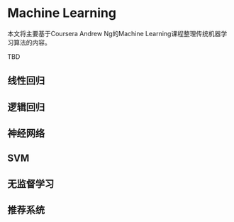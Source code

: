 # Machine Learning

本文将主要基于Coursera Andrew Ng的Machine Learning课程整理传统机器学习算法的内容。

TBD

## 线性回归

## 逻辑回归

## 神经网络

## SVM

## 无监督学习

## 推荐系统
